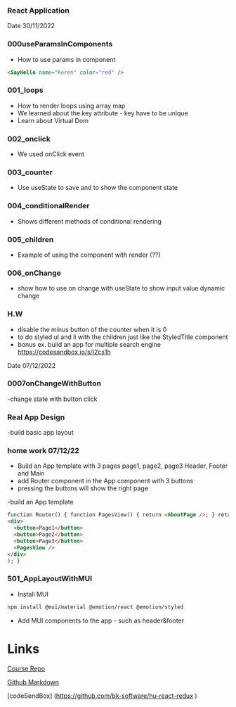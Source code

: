 ### React Application

Date 30/11/2022

### 000useParamsInComponents

- How to use params in component

```html
<SayHello name="Keren" color="red" />
```

### 001_loops

- How to render loops using array map
- We learned about the key attribute - key have to be unique
- Learn about Virtual Dom

### 002_onclick

- We used onClick event

### 003_counter

- Use useState to save and to show the component state

### 004_conditionalRender

- Shows different methods of conditional rendering

### 005_children

- Example of using the component with render (??)

### 006_onChange

- show how to use on change with useState to show input value dynamic change

### H.W

- disable the minus button of the counter when it is 0
- to do styled ul and li with the children just like the StyledTitle component
- bonus ex. build an app for multiple search engine
  https://codesandbox.io/s/l2cs1h

Date 07/12/2022

### 0007onChangeWithButton

-change state with button click

### Real App Design

-build basic app layout

### home work 07/12/22

- Build an App template with 3 pages page1, page2, page3 Header, Footer and Main
- add Router component in the App component with 3 buttons
- pressing the buttons will show the right page

-build an App template

```html
function Router() { function PagesView() { return <AboutPage />; } return (
<div>
  <button>Page1</button>
  <button>Page2</button>
  <button>Page3</button>
  <PagesView />
</div>
); }
```

### 501_AppLayoutWithMUI

- Install MUI

```bash
npm install @mui/material @emotion/react @emotion/styled
```

- Add MUI components to the app - such as header&footer

# Links

[Course Repo](https://github.com/bk-software/hu-react-redux)

[Github Markdown](https://docs.github.com/en/get-started/writing-on-github/getting-started-with-writing-and-formatting-on-github/basic-writing-and-formatting-syntax)

[codeSendBox] (https://github.com/bk-software/hu-react-redux
)

